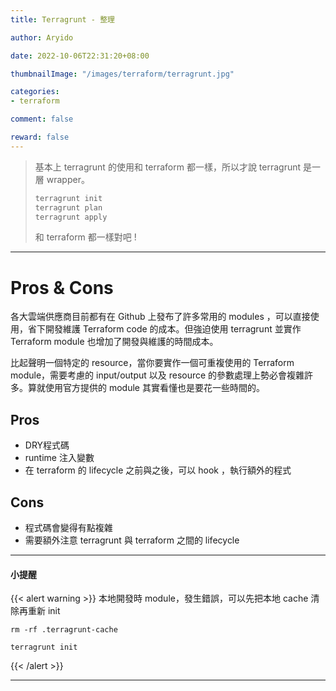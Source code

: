 ```yaml
---
title: Terragrunt - 整理

author: Aryido

date: 2022-10-06T22:31:20+08:00

thumbnailImage: "/images/terraform/terragrunt.jpg"

categories:
- terraform

comment: false

reward: false
---
```

<!--BODY-->

> 基本上 terragrunt 的使用和 terraform 都一樣，所以才說 terragrunt 是一層 wrapper。
> ```bash
> terragrunt init
> terragrunt plan
> terragrunt apply
> ```
> 和 terraform 都一樣對吧 !
<!--more-->

---

# Pros & Cons
各大雲端供應商目前都有在 Github 上發布了許多常用的 modules ，可以直接使用，省下開發維護 Terraform code 的成本。但強迫使用 terragrunt 並實作 Terraform module 也增加了開發與維護的時間成本。

比起聲明一個特定的 resource，當你要實作一個可重複使用的 Terraform module，需要考慮的 input/output 以及 resource 的參數處理上勢必會複雜許多。算就使用官方提供的 module 其實看懂也是要花一些時間的。

## Pros

- DRY程式碼
- runtime 注入變數
- 在 terraform 的 lifecycle 之前與之後，可以 hook ，執行額外的程式

## Cons
- 程式碼會變得有點複雜
- 需要額外注意 terragrunt 與 terraform 之間的 lifecycle

---

#### 小提醒

{{< alert warning >}}
本地開發時 module，發生錯誤，可以先把本地 cache 清除再重新 init

```bash=
rm -rf .terragrunt-cache

terragrunt init
```

{{< /alert  >}}

---
